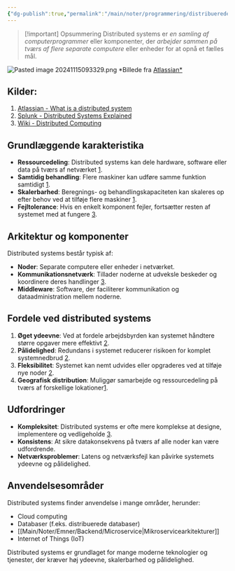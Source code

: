 ```yaml
---
{"dg-publish":true,"permalink":"/main/noter/programmering/distribuerede-systemer/","dgHomeLink":"false","dgShowBacklinks":"false","dgShowLocalGraph":"false","dgShowFileTree":"false","dgEnableSearch":"false","dgShowToc":"false","created":"2024-11-15T09:27:37.059+01:00"}
---
```


> [!important] Opsummering 
> Distributed systems er *en samling af computerprogrammer* eller komponenter, der *arbejder sammen på tværs af flere separate computere* eller enheder for at opnå et fælles mål. 


![Pasted image 20241115093329.png](/img/user/Resource/98_Images/Pasted%20image%2020241115093329.png)
*Billede fra [Atlassian*](https://www.atlassian.com/microservices/microservices-architecture/distributed-architecture)
## Kilder:
1. [Atlassian - What is a distributed system](https://www.atlassian.com/microservices/microservices-architecture/distributed-architecture)
2. [Splunk - Distributed Systems Explained](https://www.splunk.com/en_us/blog/learn/distributed-systems.html)
3. [Wiki - Distributed Computing](https://en.wikipedia.org/wiki/Distributed_computing)
## Grundlæggende karakteristika

- **Ressourcedeling**: Distributed systems kan dele hardware, software eller data på tværs af netværket [1](https://www.atlassian.com/microservices/microservices-architecture/distributed-architecture).
- **Samtidig behandling**: Flere maskiner kan udføre samme funktion samtidigt [1](https://www.atlassian.com/microservices/microservices-architecture/distributed-architecture).
- **Skalerbarhed**: Beregnings- og behandlingskapaciteten kan skaleres op efter behov ved at tilføje flere maskiner [1](https://www.atlassian.com/microservices/microservices-architecture/distributed-architecture).
- **Fejltolerance**: Hvis en enkelt komponent fejler, fortsætter resten af systemet med at fungere [3](https://en.wikipedia.org/wiki/Distributed_system).

## Arkitektur og komponenter

Distributed systems består typisk af:

- **Noder**: Separate computere eller enheder i netværket.
- **Kommunikationsnetværk**: Tillader noderne at udveksle beskeder og koordinere deres handlinger [3](https://en.wikipedia.org/wiki/Distributed_system).
- **Middleware**: Software, der faciliterer kommunikation og dataadministration mellem noderne.

## Fordele ved distributed systems

1. **Øget ydeevne**: Ved at fordele arbejdsbyrden kan systemet håndtere større opgaver mere effektivt [2](https://www.splunk.com/en_us/blog/learn/distributed-systems.html).
2. **Pålidelighed**: Redundans i systemet reducerer risikoen for komplet systemnedbrud [2](https://www.splunk.com/en_us/blog/learn/distributed-systems.html).
3. **Fleksibilitet**: Systemet kan nemt udvides eller opgraderes ved at tilføje nye noder [2](https://www.splunk.com/en_us/blog/learn/distributed-systems.html).
4. **Geografisk distribution**: Muliggør samarbejde og ressourcedeling på tværs af forskellige lokationer[1](https://www.atlassian.com/microservices/microservices-architecture/distributed-architecture).

## Udfordringer

- **Kompleksitet**: Distributed systems er ofte mere komplekse at designe, implementere og vedligeholde [3](https://en.wikipedia.org/wiki/Distributed_system).
- **Konsistens**: At sikre datakonsekvens på tværs af alle noder kan være udfordrende.
- **Netværksproblemer**: Latens og netværksfejl kan påvirke systemets ydeevne og pålidelighed.

## Anvendelsesområder

Distributed systems finder anvendelse i mange områder, herunder:
- Cloud computing
- Databaser (f.eks. distribuerede databaser)
- [[Main/Noter/Emner/Backend/Microservice\|Mikroservicearkitekturer]]
- Internet of Things (IoT)

Distributed systems er grundlaget for mange moderne teknologier og tjenester, der kræver høj ydeevne, skalerbarhed og pålidelighed.
